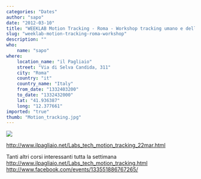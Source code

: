 ```yaml
---
categories: "Dates"
author: "sapo"
date: "2012-03-10"
title: "WEEKLAB Motion Tracking - Roma - Workshop tracking umano e dello scheletro con KINECT e VVVV"
slug: "weeklab-motion-tracking-roma-workshop"
description: ""
who: 
    name: "sapo"
where: 
    location_name: "il Pagliaio"
    street: "Via di Selva Candida, 311"
    city: "Roma"
    country: "it"
    country_name: "Italy"
    from_date: "1332403200"
    to_date: "1332432000"
    lat: "41.936387"
    long: "12.377661"
imported: "true"
thumb: "Motion_tracking.jpg"
---
```



![](Motion_tracking.jpg) 

http://www.ilpagliaio.net/Labs_tech_motion_tracking_22mar.html

Tanti altri corsi interessanti tutta la settimana 
http://www.ilpagliaio.net/Labs_tech_motion_tracking.html
http://www.facebook.com/events/133551886767265/